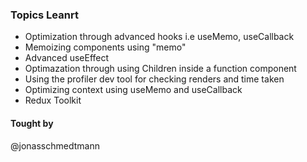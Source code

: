 ### Topics Leanrt

- Optimization through advanced hooks i.e useMemo, useCallback
- Memoizing components using "memo"
- Advanced useEffect
- Optimazation through using Children inside a function component
- Using the profiler dev tool for checking renders and time taken
- Optimizing context using useMemo and useCallback
- Redux Toolkit

#### Tought by

@jonasschmedtmann
